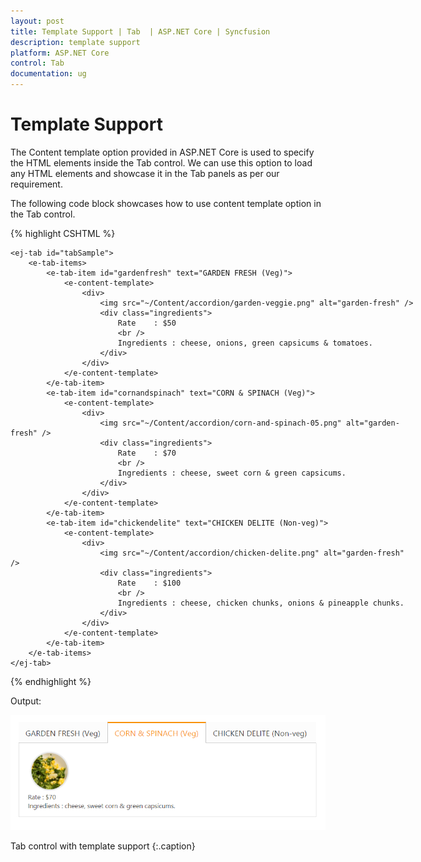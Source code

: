 ```yaml
---
layout: post
title: Template Support | Tab  | ASP.NET Core | Syncfusion
description: template support
platform: ASP.NET Core
control: Tab 
documentation: ug
---
```


# Template Support

The Content template option provided in ASP.NET Core is used to specify the HTML elements inside the Tab control. We can use this option to load any HTML elements and showcase it in the Tab panels as per our requirement.

The following code block showcases how to use content template option in the Tab control.

{% highlight CSHTML %}

<div style="width: 650px">

	<ej-tab id="tabSample">
		<e-tab-items>
			<e-tab-item id="gardenfresh" text="GARDEN FRESH (Veg)">
				<e-content-template>
					<div>
						<img src="~/Content/accordion/garden-veggie.png" alt="garden-fresh" />
						<div class="ingredients">
							Rate    : $50
							<br />
							Ingredients : cheese, onions, green capsicums & tomatoes.
						</div>
					</div>
				</e-content-template>
			</e-tab-item>
			<e-tab-item id="cornandspinach" text="CORN & SPINACH (Veg)">
				<e-content-template>
					<div>
						<img src="~/Content/accordion/corn-and-spinach-05.png" alt="garden-fresh" />
						<div class="ingredients">
							Rate    : $70
							<br />
							Ingredients : cheese, sweet corn & green capsicums.
						</div>
					</div>
				</e-content-template>
			</e-tab-item>
			<e-tab-item id="chickendelite" text="CHICKEN DELITE (Non-veg)">
				<e-content-template>
					<div>
						<img src="~/Content/accordion/chicken-delite.png" alt="garden-fresh" />
						<div class="ingredients">
							Rate    : $100
							<br />
							Ingredients : cheese, chicken chunks, onions & pineapple chunks.
						</div>
					</div>
				</e-content-template>
			</e-tab-item>
		</e-tab-items>
	</ej-tab>

</div>

{% endhighlight %}

Output:

![](Template-Support_images/Template-Support_img1.png)

Tab control with template support
{:.caption}